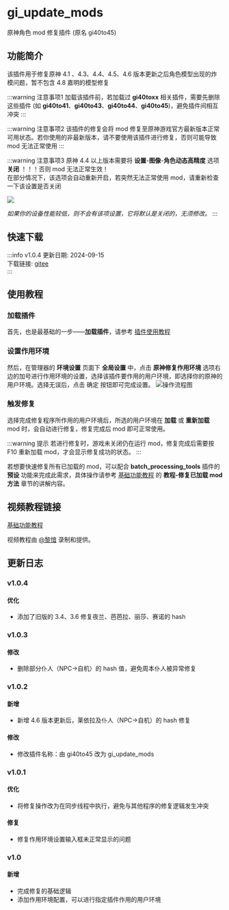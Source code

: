 # gi_update_mods
原神角色 mod 修复插件 (原名 gi40to45)

## 功能简介

该插件用于修复原神 4.1 、4.3、4.4、4.5、4.6 版本更新之后角色模型出现的炸模问题，暂不包含 4.8 嘉明的模型修复

:::warning 注意事项1
加载该插件前，若加载过 **gi40toxx** 相关插件，需要先删除这些插件 (如 **gi40to41**、**gi40to43**、**gi40to44**、**gi40to45**)，避免插件间相互冲突
:::

:::warning 注意事项2
该插件的修复会将 mod 修复至原神游戏官方最新版本正常可用状态。若你使用的非最新版本，请不要使用该插件进行修复，否则可能导致 mod 无法正常使用
:::

:::warning 注意事项3
原神 4.4 以上版本需要将 **设置**-**图像**-**角色动态高精度** 选项 **关闭** ！！！否则 mod 无法正常生效！<br/>
在部分情况下，该选项会自动重新开启，若突然无法正常使用 mod，请重新检查一下该设置是否关闭

![](/static/image/4828a657.png)

<weaken><em>如果你的设备性能较低，则不会有该项设置，它将默认是关闭的，无须修改。</em></weaken>
:::

## 快速下载

:::info v1.0.4
更新日期: 2024-09-15 <br/>
下载链接: [gitee](https://gitee.com/ticca/d3dx-skin-manage/releases/download/plugins/gi_update_mods_v1.0.4.zip) <br/>
:::

## 使用教程

### 加载插件
首先，也是最基础的一步——**加载插件**，请参考 [插件使用教程](/help/tutorial-plugins)

### 设置作用环境
然后，在管理器的 **环境设置** 页面下 **全局设置** 中，点击 **原神修复作用环境** 选项右边的加号进行作用环境的设置，选择该插件要作用的用户环境，即选择你的原神的用户环境。选择无误后，点击 确定 按钮即可完成设置。
![操作流程图](/static/image/b90710d0.png)

### 触发修复
选择完成修复程序所作用的用户环境后，所选的用户环境在 **加载** 或 **重新加载** mod 时，会自动进行修复，修复完成后 mod 即可正常使用。

:::warning 提示
若进行修复时，游戏未关闭仍在运行 mod，修复完成后需要按 F10 重新加载 mod，才会显示修复成功的状态。
:::

若想要快速修复所有已加载的 mod，可以配合 **batch_processing_tools** 插件的 **预设** 功能来完成此需求，具体操作请参考 [基础功能教程](https://www.bilibili.com/video/BV1vi421R7d2) 的 **教程-修复已加载 mod 方法** 章节的讲解内容。

## 视频教程链接

[基础功能教程](https://www.bilibili.com/video/BV1vi421R7d2) 

视频教程由 [@黎愔](/contribution) 录制和提供。

## 更新日志

### v1.0.4
#### 优化
- 添加了旧版的 3.4、3.6 修复夜兰、芭芭拉、丽莎、赛诺的 hash

### v1.0.3
#### 修改
- 删除部分仆人（NPC->自机）的 hash 值，避免周本仆人被异常修复

### v1.0.2
#### 新增
- 新增 4.6 版本更新后，莱依拉及仆人（NPC->自机）的 hash 修复

#### 修改
- 修改插件名称：由 gi40to45 改为 gi_update_mods

### v1.0.1
#### 优化
- 将修复操作改为在同步线程中执行，避免与其他程序的修复逻辑发生冲突

#### 修复
- 修复作用环境设置输入框未正常显示的问题

### v1.0
#### 新增
- 完成修复的基础逻辑
- 添加作用环境配置，可以进行指定插件作用的用户环境